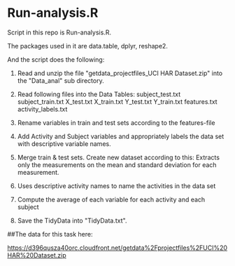 # Run-analysis.R

Script in this repo is Run-analysis.R.

The packages used in it are data.table, dplyr, reshape2.

And the script does the following:

1) Read and unzip the file "getdata_projectfiles_UCI HAR Dataset.zip" into the "Data_anal" sub directory.

2) Read following files into the Data Tables:
        subject_test.txt
        subject_train.txt
        X_test.txt
        X_train.txt
        Y_test.txt
        Y_train.txt
        features.txt
        activity_labels.txt


4) Rename variables in train and test sets according to the features-file 

5) Add Activity and Subject variables and appropriately labels the data set with descriptive variable names.

6) Merge train & test sets. Create new dataset according to this: Extracts only the measurements on the mean and standard deviation for each measurement.

7) Uses descriptive activity names to name the activities in the data set

8) Compute the average of each variable for each activity and each subject

9) Save the TidyData into "TidyData.txt".


##The data for this task here:

https://d396qusza40orc.cloudfront.net/getdata%2Fprojectfiles%2FUCI%20HAR%20Dataset.zip
